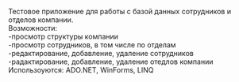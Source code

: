 Тестовое приложение для работы с базой данных сотрудников и отделов компании.  
Возможности:  
-просмотр структуры компании  
-просмотр сотрудников, в том числе по отделам  
-редактирование, добавление, удаление сотрудников  
-радактирование, добавление, удаление отедлов компании  
Использоуются: ADO.NET, WinForms, LINQ  
